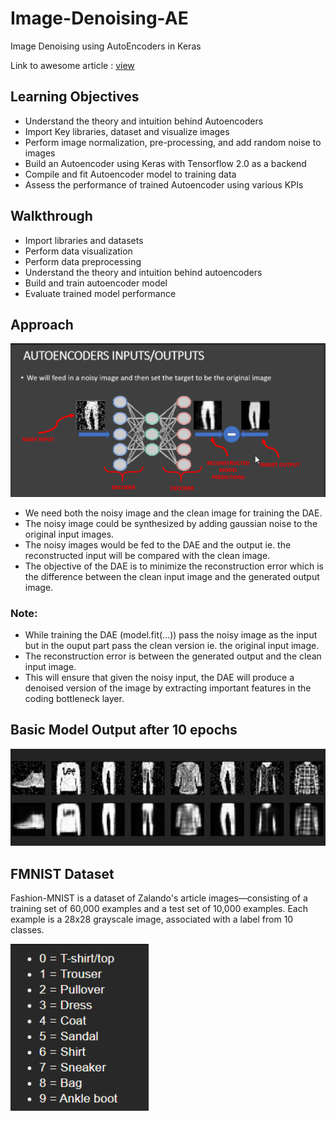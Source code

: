 # Image-Denoising-AE
Image Denoising using AutoEncoders in Keras

Link to awesome article : [view](https://towardsdatascience.com/autoencoders-and-the-denoising-feature-from-theory-to-practice-db7f7ad8fc78)

## Learning Objectives

- Understand the theory and intuition behind Autoencoders
- Import Key libraries, dataset and visualize images
- Perform image normalization, pre-processing, and add random noise to images
- Build an Autoencoder using Keras with Tensorflow 2.0 as a backend
- Compile and fit Autoencoder model to training data 
- Assess the performance of trained Autoencoder using various KPIs 

## Walkthrough

- Import libraries and datasets
- Perform data visualization
- Perform data preprocessing
- Understand the theory and intuition behind autoencoders
- Build and train autoencoder model
- Evaluate trained model performance

## Approach

![view](training_overview.png)

- We need both the noisy image and the clean image for training the DAE.
- The noisy image could be synthesized by adding gaussian noise to the original input images.
- The noisy images would be fed to the DAE and the output ie. the reconstructed input will be compared with the clean image.
- The objective of the DAE is to minimize the reconstruction error which is the difference between the clean input image and the generated output image.

### Note: 

- While training the DAE (model.fit(...)) pass the noisy image as the input but in the ouput part pass the clean version ie. the original input image.
- The reconstruction error is between the generated output and the clean input image.
- This will ensure that given the noisy input, the DAE will produce a denoised version of the image by extracting important features in the coding bottleneck layer.

## Basic Model Output after 10 epochs

![view](basic_model_output.png)

## FMNIST Dataset

Fashion-MNIST is a dataset of Zalando's article images—consisting of a training set of 60,000 examples and a test set of 10,000 examples. Each example is a 28x28 grayscale image, associated with a label from 10 classes.

![class map](class_map_fmnist.png)
